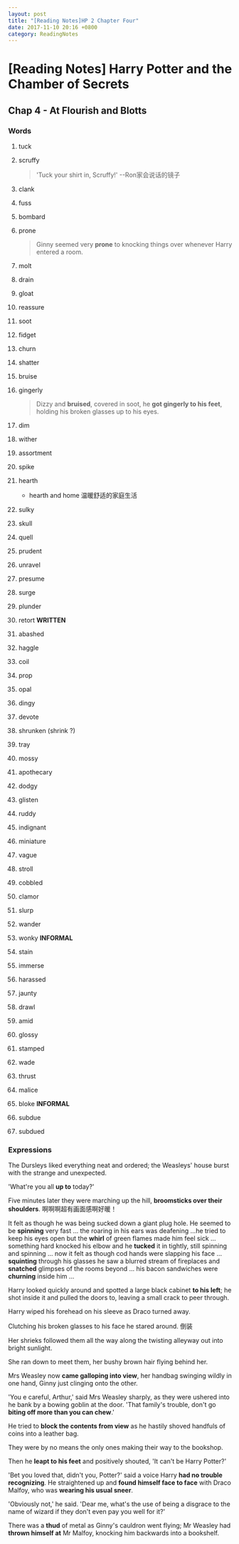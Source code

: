 ```yaml
---
layout: post
title: "[Reading Notes]HP 2 Chapter Four"
date: 2017-11-10 20:16 +0800
category: ReadingNotes
---
```


# [Reading Notes] Harry Potter and the Chamber of Secrets

## Chap 4 - At Flourish and Blotts

### Words

1. tuck
2. scruffy

    > 'Tuck your shirt in, Scruffy!' --Ron家会说话的镜子

3. clank
4. fuss
5. bombard
6. prone

    > Ginny seemed very **prone** to knocking things over whenever Harry entered a room.

7. molt
8. drain
9. gloat
10. reassure
11. soot
12. fidget
13. churn
14. shatter
15. bruise
16. gingerly

    > Dizzy and **bruised**, covered in soot, he **got gingerly to his feet**, holding his broken glasses up to his eyes.

17. dim
18. wither
19. assortment
20. spike
21. hearth
    - hearth and home 温暖舒适的家庭生活
22. sulky
23. skull
24. quell
25. prudent
26. unravel
27. presume
28. surge
29. plunder
30. retort **WRITTEN**
31. abashed
32. haggle
33. coil
34. prop
35. opal
36. dingy
37. devote
38. shrunken (shrink ?)
39. tray
40. mossy
41. apothecary
42. dodgy
43. glisten
44. ruddy
45. indignant
46. miniature
47. vague
48. stroll
49. cobbled
50. clamor
51. slurp
52. wander
53. wonky **INFORMAL**
54. stain
55. immerse
56. harassed
57. jaunty
58. drawl
59. amid
60. glossy
61. stamped
62. wade
63. thrust
64. malice
65. bloke **INFORMAL**
66. subdue
67. subdued

### Expressions

The Dursleys liked everything neat and ordered; the Weasleys' house burst with the strange and unexpected.

'What're you all **up to** today?'

Five minutes later they were marching up the hill, **broomsticks over their shoulders**. 啊啊啊超有画面感啊好暖！

It felt as though he was being sucked down a giant plug hole. He seemed to be **spinning** very fast ... the roaring in his ears was deafening ...he tried to keep his eyes open but the **whirl** of green flames made him feel sick ... something hard knocked his elbow and he **tucked** it in tightly, still spinning and spinning ... now it felt as though cod hands were slapping his face ... **squinting** through his glasses he saw a blurred stream of fireplaces and **snatched** glimpses of the rooms beyond ... his bacon sandwiches were **churning** inside him ...

Harry looked quickly around and spotted a large black cabinet **to his left**; he shot inside it and pulled the doors to, leaving a small crack to peer through.

Harry wiped his forehead on his sleeve as Draco turned away.

Clutching his broken glasses to his face he stared around. 倒装

Her shrieks followed them all the way along the twisting alleyway out into bright sunlight.

She ran down to meet them, her bushy brown hair flying behind her.

Mrs Weasley now **came galloping into view**, her handbag swinging wildly in one hand, Ginny just clinging onto the other.

'You e careful, Arthur,' said Mrs Weasley sharply, as they were ushered into he bank by a bowing goblin at the door. 'That family's trouble, don't go **biting off more than you can chew**.'

He tried to **block the contents from view** as he hastily shoved handfuls of coins into a leather bag.

They were by no means the only ones making their way to the bookshop.

Then he **leapt to his feet** and positively shouted, 'It can't be Harry Potter?'

'Bet you loved that, didn't you, Potter?' said a voice Harry **had no trouble recognizing**. He straightened up and **found himself face to face** with Draco Malfoy, who was **wearing his usual sneer**.

'Obviously not,' he said. 'Dear me, what's the use of being a disgrace to the name of wizard if they don't even pay you well for it?'

There was a **thud** of metal as Ginny's cauldron went flying; Mr Weasley had **thrown himself at** Mr Malfoy, knocking him backwards into a bookshelf.
